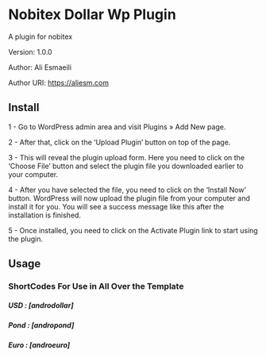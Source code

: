 # Nobitex Dollar Wp Plugin
A plugin for nobitex

Version: 1.0.0

Author: Ali Esmaeili

Author URI: https://aliesm.com


## Install


1 - Go to WordPress admin area and visit Plugins » Add New page.

2 - After that, click on the ‘Upload Plugin’ button on top of the page.

3 - This will reveal the plugin upload form. Here you need to click on the ‘Choose File’ button and select the plugin file you downloaded earlier to your computer.

4 - After you have selected the file, you need to click on the ‘Install Now’ button. WordPress will now upload the plugin file from your computer and install it for you. You will see a success message like this after the installation is finished.

5 - Once installed, you need to click on the Activate Plugin link to start using the plugin.


## Usage

### ShortCodes For Use in All Over the Template
 
##### USD : [androdollar]

##### Pond : [andropond]

##### Euro : [androeuro]

